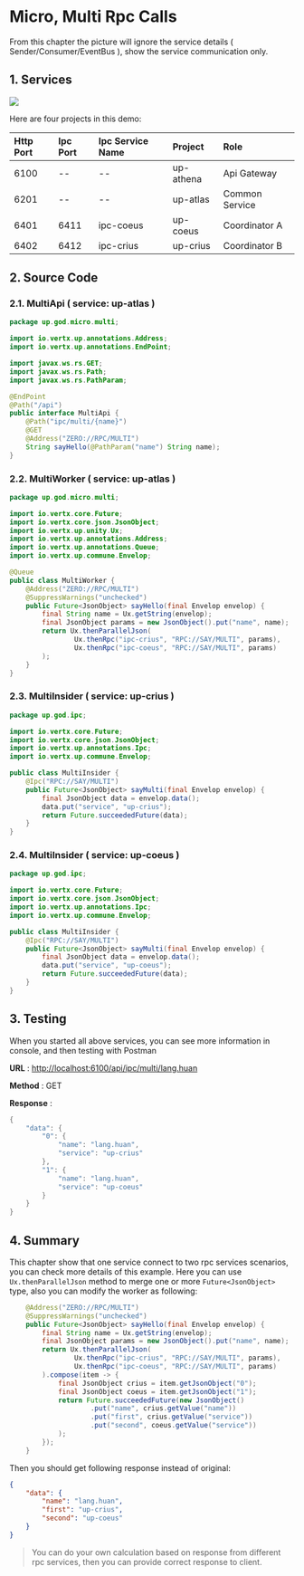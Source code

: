 # Micro, Multi Rpc Calls

From this chapter the picture will ignore the service details \( Sender/Consumer/EventBus \), show the service
communication only.

## 1. Services

![](/doc/image/d10087-1.png)

Here are four projects in this demo:

| Http Port | Ipc Port | Ipc Service Name | Project | Role |
| :--- | :--- | :--- | :--- | :--- |
| 6100 | -- | -- | up-athena | Api Gateway |
| 6201 | -- | -- | up-atlas | Common Service |
| 6401 | 6411 | ipc-coeus | up-coeus | Coordinator A |
| 6402 | 6412 | ipc-crius | up-crius | Coordinator B |

## 2. Source Code

### 2.1. MultiApi \( service: up-atlas \)

```java
package up.god.micro.multi;

import io.vertx.up.annotations.Address;
import io.vertx.up.annotations.EndPoint;

import javax.ws.rs.GET;
import javax.ws.rs.Path;
import javax.ws.rs.PathParam;

@EndPoint
@Path("/api")
public interface MultiApi {
    @Path("ipc/multi/{name}")
    @GET
    @Address("ZERO://RPC/MULTI")
    String sayHello(@PathParam("name") String name);
}
```

### 2.2. MultiWorker \( service: up-atlas \)

```java
package up.god.micro.multi;

import io.vertx.core.Future;
import io.vertx.core.json.JsonObject;
import io.vertx.up.unity.Ux;
import io.vertx.up.annotations.Address;
import io.vertx.up.annotations.Queue;
import io.vertx.up.commune.Envelop;

@Queue
public class MultiWorker {
    @Address("ZERO://RPC/MULTI")
    @SuppressWarnings("unchecked")
    public Future<JsonObject> sayHello(final Envelop envelop) {
        final String name = Ux.getString(envelop);
        final JsonObject params = new JsonObject().put("name", name);
        return Ux.thenParallelJson(
                Ux.thenRpc("ipc-crius", "RPC://SAY/MULTI", params),
                Ux.thenRpc("ipc-coeus", "RPC://SAY/MULTI", params)
        );
    }
}
```

### 2.3. MultiInsider \( service: up-crius \)

```java
package up.god.ipc;

import io.vertx.core.Future;
import io.vertx.core.json.JsonObject;
import io.vertx.up.annotations.Ipc;
import io.vertx.up.commune.Envelop;

public class MultiInsider {
    @Ipc("RPC://SAY/MULTI")
    public Future<JsonObject> sayMulti(final Envelop envelop) {
        final JsonObject data = envelop.data();
        data.put("service", "up-crius");
        return Future.succeededFuture(data);
    }
}
```

### 2.4. MultiInsider \( service: up-coeus \)

```java
package up.god.ipc;

import io.vertx.core.Future;
import io.vertx.core.json.JsonObject;
import io.vertx.up.annotations.Ipc;
import io.vertx.up.commune.Envelop;

public class MultiInsider {
    @Ipc("RPC://SAY/MULTI")
    public Future<JsonObject> sayMulti(final Envelop envelop) {
        final JsonObject data = envelop.data();
        data.put("service", "up-coeus");
        return Future.succeededFuture(data);
    }
}
```

## 3. Testing

When you started all above services, you can see more information in console, and then testing with Postman

**URL** : [http://localhost:6100/api/ipc/multi/lang.huan](http://localhost:6100/api/ipc/multi/lang.huan)

**Method** : GET

**Response** :

```java
{
    "data": {
        "0": {
            "name": "lang.huan",
            "service": "up-crius"
        },
        "1": {
            "name": "lang.huan",
            "service": "up-coeus"
        }
    }
}
```

## 4. Summary

This chapter show that one service connect to two rpc services scenarios, you can check more details of this example.
Here you can use `Ux.thenParallelJson` method to merge one or more `Future<JsonObject>` type, also you can modify the
worker as following:

```java
    @Address("ZERO://RPC/MULTI")
    @SuppressWarnings("unchecked")
    public Future<JsonObject> sayHello(final Envelop envelop) {
        final String name = Ux.getString(envelop);
        final JsonObject params = new JsonObject().put("name", name);
        return Ux.thenParallelJson(
                Ux.thenRpc("ipc-crius", "RPC://SAY/MULTI", params),
                Ux.thenRpc("ipc-coeus", "RPC://SAY/MULTI", params)
        ).compose(item -> {
            final JsonObject crius = item.getJsonObject("0");
            final JsonObject coeus = item.getJsonObject("1");
            return Future.succeededFuture(new JsonObject()
                    .put("name", crius.getValue("name"))
                    .put("first", crius.getValue("service"))
                    .put("second", coeus.getValue("service"))
            );
        });
    }
```

Then you should get following response instead of original:

```json
{
    "data": {
        "name": "lang.huan",
        "first": "up-crius",
        "second": "up-coeus"
    }
}
```

> You can do your own calculation based on response from different rpc services, then you can provide correct response
> to client.



